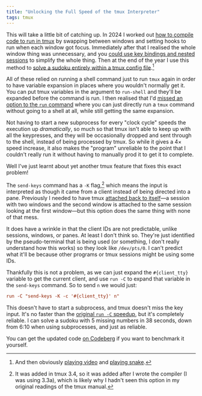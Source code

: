```yaml
---
title: "Unlocking the Full Speed of the tmux Interpreter"
tags: tmux
---
```


This will take a little bit of catching up. In 2024 I worked out [how to compile code to run in tmux][tmux-compiler] by swapping between windows and setting hooks to run when each window got focus. Immediately after that I realised the whole window thing was unnecessary, and you [could use key bindings and nested sessions][nested-sessions] to simplify the whole thing. Then at the end of the year I use this method to [solve a sudoku entirely within a tmux config file][sudoku-solver].[^other-projects]

[^other-projects]: And then obviously [playing video](/2025/03/17/playing-video-with-5170-tmux-windows/) and [playing snake](/2025/03/20/snakes-in-a-pane/).

All of these relied on running a shell command just to run `tmux` again in order to have variable expansion in places where you wouldn't normally get it. You can put tmux variables in the argument to `run-shell` and they'll be expanded before the command is run. I then realised that I'd [missed an option to the `run` command][run-c] where you can just directly run a `tmux` command without going to a shell at all, while still getting the same expansion.

Not having to start a new subprocess for every "clock cycle" speeds the execution up _dramatically_, so much so that tmux isn't able to keep up with all the keypresses, and they will be occasionally dropped and sent through to the shell, instead of being processed by tmux. So while it gives a 4&times; speed increase, it also makes the "program" unreliable to the point that I couldn't really run it without having to manually prod it to get it to complete.

Well I've just learnt about yet another tmux feature that fixes this exact problem!

The `send-keys` command has a `-K` flag,[^its-new] which means the input is interpreted as though it came from a client instead of being directed into a pane. Previously I needed to have tmux [attached back to itself][nested-sessions]—a session with two windows and the second window is attached to the same session looking at the first window—but this option does the same thing with none of that mess.

[^its-new]: It was added in tmux 3.4, so it was added after I wrote the compiler (I was using 3.3a), which is likely why I hadn't seen this option in my original readings of the tmux manual.

It does have a wrinkle in that the client IDs are not predictable, unlike sessions, windows, or panes. At least I don't think so. They're just identified by the pseudo-terminal that is being used (or something, I don't really understand how this works) so they look like `/dev/pts/0`. I can't predict what it'll be because other programs or tmux sessions might be using some IDs.

Thankfully this is not a problem, as we can just expand the `#{client_tty}` variable to get the current client, and use `run -C` to expand that variable in the `send-keys` command. So to send `n` we would just:

```conf
run -C "send-keys -K -c '#{client_tty}' n"
```

This doesn't have to start a subprocess, and tmux doesn't miss the key input. It's no faster than the [original `run -C` speedup][run-c], but it's completely reliable. I can solve a sudoku with 5 missing numbers in 38 seconds, down from 6:10 when using subprocesses, and just as reliable.

You can get the updated code [on Codeberg](https://codeberg.org/willhbr/tmux-sudoku) if you want to benchmark it yourself.

[tmux-compiler]: /2024/03/15/making-a-compiler-to-prove-tmux-is-turing-complete/
[nested-sessions]: /2024/03/16/further-adventures-in-tmux-code-evaluation/
[sudoku-solver]: /2024/12/27/solving-sudoku-with-tmux/
[run-c]: /2025/01/10/how-did-i-miss-run-c/
